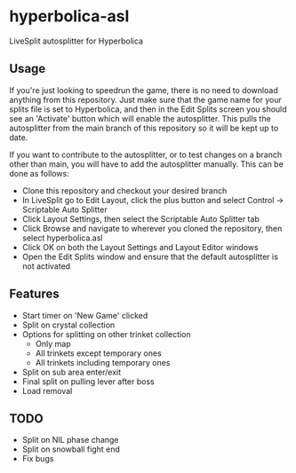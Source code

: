 # hyperbolica-asl

LiveSplit autosplitter for Hyperbolica

## Usage
If you're just looking to speedrun the game, there is no need to download anything from this repository. Just make sure that the game name for your splits file is set to Hyperbolica, and then in the Edit Splits screen you should see an 'Activate' button which will enable the autosplitter. This pulls the autosplitter from the main branch of this repository so it will be kept up to date.

If you want to contribute to the autosplitter, or to test changes on a branch other than main, you will have to add the autosplitter manually. This can be done as follows:
 - Clone this repository and checkout your desired branch
 - In LiveSplit go to Edit Layout, click the plus button and select Control -> Scriptable Auto Splitter
 - Click Layout Settings, then select the Scriptable Auto Splitter tab
 - Click Browse and navigate to wherever you cloned the repository, then select hyperbolica.asl
 - Click OK on both the Layout Settings and Layout Editor windows
 - Open the Edit Splits window and ensure that the default autosplitter is not activated

## Features
 - Start timer on 'New Game' clicked
 - Split on crystal collection
 - Options for splitting on other trinket collection
   - Only map
   - All trinkets except temporary ones
   - All trinkets including temporary ones
 - Split on sub area enter/exit
 - Final split on pulling lever after boss
 - Load removal

## TODO
 - Split on NIL phase change
 - Split on snowball fight end
 - Fix bugs